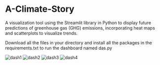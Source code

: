 # A-Climate-Story
A visualization tool using the Streamlit library in Python to display future predictions of greenhouse gas (GHG) emissions, incorporating heat maps and scatterplots to visualize trends. 

Download all the files in your directory and install all the packages in the requirements.txt to run the dashboard named das.py


![dash1](https://github.com/user-attachments/assets/b2055beb-eb61-4a66-a65f-3ee9760f1dcf)
![dash2](https://github.com/user-attachments/assets/74994862-431e-42c8-a7c1-7d61be5dfd45)
![dash3](https://github.com/user-attachments/assets/a8deda41-e872-49b1-928a-6c453c0711ef)
![dash4](https://github.com/user-attachments/assets/72a27f12-ffd6-47b3-9ba1-b2da94197af6)
